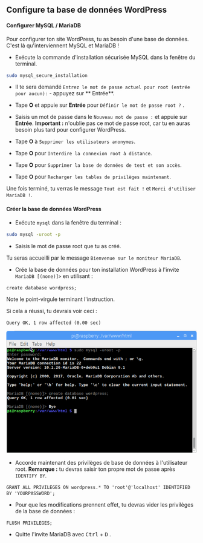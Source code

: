 ## Configure ta base de données WordPress

#### Configurer MySQL / MariaDB

Pour configurer ton site WordPress, tu as besoin d'une base de données. C'est là qu'interviennent MySQL et MariaDB !

+ Exécute la commande d'installation sécurisée MySQL dans la fenêtre du terminal.

```bash
sudo mysql_secure_installation
```

+ Il te sera demandé `Entrez le mot de passe actuel pour root (entrée pour aucun):` - appuyez sur ** Entrée**.

+ Tape **O** et appuie sur **Entrée** pour `Définir le mot de passe root ?` .

+ Saisis un mot de passe dans le `Nouveau mot de passe :` et appuie sur **Entrée**. **Important :** n'oublie pas ce mot de passe root, car tu en auras besoin plus tard pour configurer WordPress.

+ Tape **O** à `Supprimer les utilisateurs anonymes`.

+ Tape **O** pour `Interdire la connexion root à distance`.

+ Tape **O** pour `Supprimer la base de données de test et son accès`.

+ Tape **O** pour `Recharger les tables de privilèges maintenant`.

Une fois terminé, tu verras le message `Tout est fait !` et `Merci d'utiliser MariaDB !`.

#### Créer la base de données WordPress

+ Exécute `mysql` dans la fenêtre du terminal :

```bash 
sudo mysql -uroot -p
```

+ Saisis le mot de passe root que tu as créé.

Tu seras accueilli par le message `Bienvenue sur le moniteur MariaDB`.

+ Crée la base de données pour ton installation WordPress à l'invite `MariaDB [(none)]>` en utilisant :

```
create database wordpress;
```

  Note le point-virgule terminant l'instruction.

Si cela a réussi, tu devrais voir ceci :

```
Query OK, 1 row affected (0.00 sec)
```

![créer une base de données](images/create-database.png)

+ Accorde maintenant des privilèges de base de données à l'utilisateur root. **Remarque :** tu devras saisir ton propre mot de passe après `IDENTIFY BY`.

```
GRANT ALL PRIVILEGES ON wordpress.* TO 'root'@'localhost' IDENTIFIED BY 'YOURPASSWORD';
```

+ Pour que les modifications prennent effet, tu devras vider les privilèges de la base de données :

```
FLUSH PRIVILEGES;
```

+ Quitte l'invite MariaDB avec <kbd>Ctrl</kbd> + <kbd>D</kbd> .
